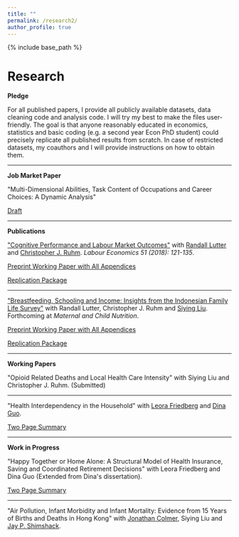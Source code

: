 ```yaml
---
title: ""
permalink: /research2/
author_profile: true
---
```


{% include base_path %}

Research
===
**Pledge**

For all published papers, I provide all publicly available datasets, data cleaning code and analysis code. I will try my best to make the files user-friendly. The goal is that anyone reasonably educated in economics, statistics and basic coding (e.g. a second year Econ PhD student) could precisely replicate all published results from scratch. In case of restricted datasets, my coauthors and I will provide instructions on how to obtain them.

---

**Job Market Paper**

"Multi-Dimensional Abilities, Task Content of Occupations and Career Choices: A Dynamic Analysis" 

[Draft](https://www.dropbox.com/s/45sh1gumftqj8fq/draft.pdf?dl=0)

---

**Publications**

["Cognitive Performance and Labour Market Outcomes"](https://www.sciencedirect.com/science/article/pii/S0927537117303329)
with [Randall Lutter](https://batten.virginia.edu/school/people/randall-lutter) and [Christopher J. Ruhm](https://batten.virginia.edu/school/people/christopher-j-ruhm). *Labour Economics 51 (2018): 121-135*.

[Preprint Working Paper with All Appendices](https://www.dropbox.com/s/0599h9ykeoduivt/Cognitive%20Performance%20%26%20Labor%20Mkt%20Outcomes%20IZA_fin.pdf?dl=0)

[Replication Package](https://www.dropbox.com/sh/xff0m2polmqj7zh/AADgm3bYupjePWHuvW9XhtQIa?dl=0)

---

["Breastfeeding, Schooling and Income: Insights from the Indonesian Family Life Survey"](https://onlinelibrary.wiley.com/doi/abs/10.1111/mcn.12651)
with Randall Lutter, Christopher J. Ruhm and [Siying Liu](https://siyingl.github.io/). Forthcoming at *Maternal and Child Nutrition*.

[Preprint Working Paper with All Appendices](https://www.dropbox.com/s/vobvg4k5l4gr7bg/BF_Indonesia_Fin.pdf?dl=0)

[Replication Package](https://www.dropbox.com/sh/v8fkgrjwvfdaoxa/AAAwFO3CCGAygl7tEIVpsfVDa?dl=0)

---

**Working Papers**

"Opioid Related Deaths and Local Health Care Intensity" 
with Siying Liu and Christopher J. Ruhm. (Submitted)

---

"Health Interdependency in the Household" with [Leora Friedberg](http://economics.virginia.edu/people/profile/lfriedberg) and [Dina Guo](https://dinaguo.weebly.com/).

[Two Page Summary](https://www.dropbox.com/s/tfmpv0rffm4i25e/Abstract%201_Health%20Interdependency%20in%20the%20Household.pdf?dl=0)

---

**Work in Progress**

"Happy Together or Home Alone: A Structural Model of Health Insurance, Saving and Coordinated Retirement Decisions" with Leora Friedberg and Dina Guo (Extended from Dina's dissertation).

[Two Page Summary](https://www.dropbox.com/s/rr3dl8ykk72wqlo/Abstract%202_Friedberg_Guo_Lin.pdf?dl=0)

---

"Air Pollution, Infant Morbidity and Infant Mortality: Evidence from 15 Years of Births and Deaths in Hong Kong"
with [Jonathan Colmer](http://economics.virginia.edu/people/profile/jmc4qg), Siying Liu and [Jay P. Shimshack](https://batten.virginia.edu/school/people/jay-shimshack).
